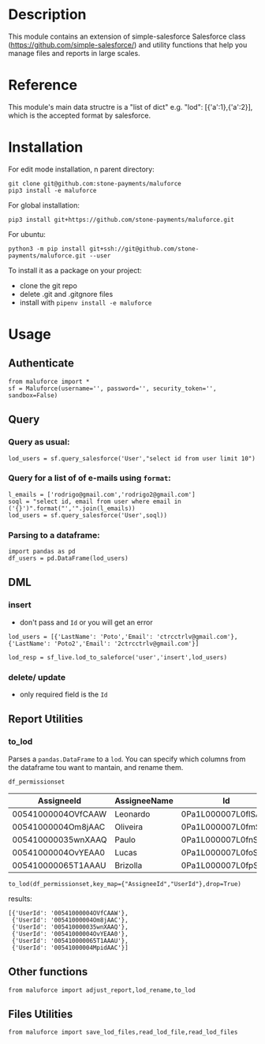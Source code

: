 # Description
This module contains an extension of simple-salesforce Salesforce class (https://github.com/simple-salesforce/) and utility functions that help you manage files and reports in large scales.

# Reference

This module's main data structre is a "list of dict" e.g. "lod": [{'a':1},{'a':2}], which is the accepted format by salesforce. 

# Installation
For edit mode installation, n parent directory:
```
git clone git@github.com:stone-payments/maluforce
pip3 install -e maluforce
```
For global installation:
```
pip3 install git+https://github.com/stone-payments/maluforce.git
```
For ubuntu: 
```
python3 -m pip install git+ssh://git@github.com/stone-payments/maluforce.git --user
```
To install it as a package on your project:
- clone the git repo
- delete .git and .gitgnore files
- install with `pipenv install -e maluforce`

# Usage

## Authenticate
```
from maluforce import *
sf = Maluforce(username='', password='', security_token='', sandbox=False)
```

## Query

### Query as usual:
```
lod_users = sf.query_salesforce('User',"select id from user limit 10")
```

### Query for a list of of e-mails using `format`:
```
l_emails = ['rodrigo@gmail.com','rodrigo2@gmail.com'] 
soql = "select id, email from user where email in ('{}')".format("','".join(l_emails))
lod_users = sf.query_salesforce('User',soql))
```

### Parsing to a dataframe:
```
import pandas as pd
df_users = pd.DataFrame(lod_users)
```

## DML

### insert
- don't pass and `Id` or you will get an error
```
lod_users = [{'LastName': 'Poto','Email': 'ctrcctrlv@gmail.com'},{'LastName': 'Poto2','Email': '2ctrcctrlv@gmail.com'}]

lod_resp = sf_live.lod_to_saleforce('user','insert',lod_users)
```

### delete/ update
- only required field is the `Id`

## Report Utilities

### to_lod
Parses a `pandas.DataFrame` to a `lod`. You can specify which columns from the dataframe tou want to mantain, and rename them.

```
df_permissionset
```
AssigneeId | AssigneeName |	Id | PermissionSetId |
|---|---|---|---|
00541000004OVfCAAW | Leonardo |	0Pa1L000007L0flSAC | 0PS410000026AhIGAU |	
00541000004Om8jAAC | Oliveira |	0Pa1L000007L0fmSAC | 0PS410000026AhIGAU |	
005410000035wnXAAQ | Paulo | 0Pa1L000007L0fnSAC	| 0PS410000026AhIGAU |	
00541000004OvYEAA0 | Lucas | 0Pa1L000007L0foSAC	| 0PS410000026AhIGAU |	
005410000065T1AAAU | Brizolla |	0Pa1L000007L0fpSAC | 0PS410000026AhIGAU |	
```
to_lod(df_permissionset,key_map={"AssigneeId","UserId"},drop=True)
```
results:
```
[{'UserId': '00541000004OVfCAAW'},
 {'UserId': '00541000004Om8jAAC'},
 {'UserId': '005410000035wnXAAQ'},
 {'UserId': '00541000004OvYEAA0'},
 {'UserId': '005410000065T1AAAU'},
 {'UserId': '00541000004MpidAAC'}]
```

## Other functions
```
from maluforce import adjust_report,lod_rename,to_lod
```

## Files Utilities
```
from maluforce import save_lod_files,read_lod_file,read_lod_files
```
